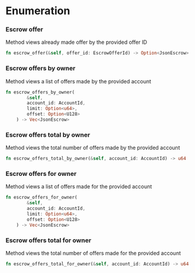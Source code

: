 # Enumeration

### Escrow offer

Method views already made offer by the provided offer ID

```rust
fn escrow_offer(&self, offer_id: EscrowOfferId) -> Option<JsonEscrow>
```

### Escrow offers by owner

Method views a list of offers made by the provided account&#x20;

```rust
fn escrow_offers_by_owner(
        &self,
        account_id: AccountId,
        limit: Option<u64>,
        offset: Option<U128>
    ) -> Vec<JsonEscrow>
```

### Escrow offers total by owner

Method views the total number of offers made by the provided account

```rust
fn escrow_offers_total_by_owner(&self, account_id: AccountId) -> u64
```

### Escrow offers for owner

Method views a list of offers made for the provided account

```rust
fn escrow_offers_for_owner(
        &self,
        account_id: AccountId,
        limit: Option<u64>,
        offset: Option<U128>
    ) -> Vec<JsonEscrow>
```

### Escrow offers total for owner

Method views the total number of offers made for the provided account

```rust
fn escrow_offers_total_for_owner(&self, account_id: AccountId) -> u64
```
